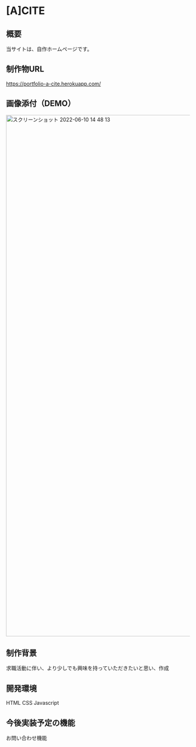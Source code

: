 # [A]CITE

## 概要 
当サイトは、自作ホームページです。

## 制作物URL 
https://portfolio-a-cite.herokuapp.com/

## 画像添付（DEMO）
<img width="1425" alt="スクリーンショット 2022-06-10 14 48 13" src="https://user-images.githubusercontent.com/97378465/172999050-40e87c2f-ef6f-4ed9-958b-dd2dffef0cb6.png">

## 制作背景 
求職活動に伴い、より少しでも興味を持っていただきたいと思い、作成

## 開発環境 
HTML CSS Javascript

## 今後実装予定の機能 
お問い合わせ機能
